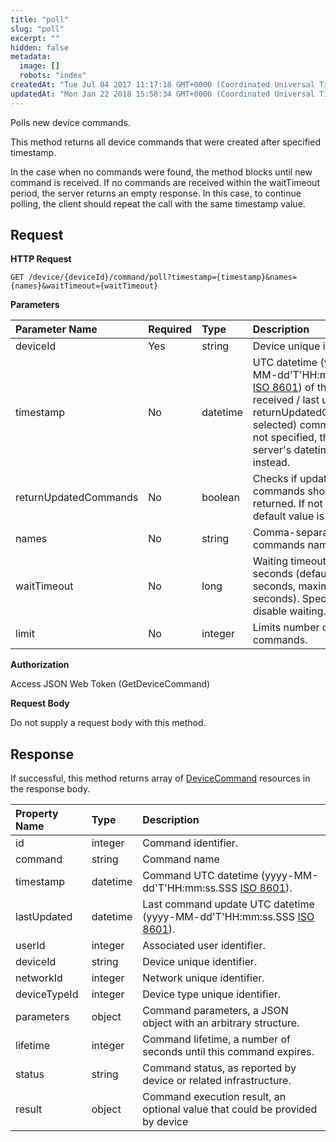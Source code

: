 ```yaml
---
title: "poll"
slug: "poll"
excerpt: ""
hidden: false
metadata: 
  image: []
  robots: "index"
createdAt: "Tue Jul 04 2017 11:17:18 GMT+0000 (Coordinated Universal Time)"
updatedAt: "Mon Jan 22 2018 15:58:34 GMT+0000 (Coordinated Universal Time)"
---
```

Polls new device commands.

This method returns all device commands that were created after specified timestamp.

In the case when no commands were found, the method blocks until new command is received. If no commands are received within the waitTimeout period, the server returns an empty response. In this case, to continue polling, the client should repeat the call with the same timestamp value.

## Request

**HTTP Request**

```text
GET /device/{deviceId}/command/poll?timestamp={timestamp}&names={names}&waitTimeout={waitTimeout}
```

**Parameters**

| Parameter Name        | Required | Type     | Description                                                                                                                                                                                                                             |
| :-------------------- | :------- | :------- | :-------------------------------------------------------------------------------------------------------------------------------------------------------------------------------------------------------------------------------------- |
| deviceId              | Yes      | string   | Device unique identifier.                                                                                                                                                                                                               |
| timestamp             | No       | datetime | UTC datetime (yyyy-MM-dd'T'HH:mm:ss.SSS [ISO 8601](https://en.wikipedia.org/wiki/ISO_8601)) of the last received  / last updated (if returnUpdatedCommands selected) command. If not specified, the server's datetime is taken instead. |
| returnUpdatedCommands | No       | boolean  | Checks if updated commands should be returned. If not specified, default value is false.                                                                                                                                                |
| names                 | No       | string   | Comma-separated list of commands names.                                                                                                                                                                                                 |
| waitTimeout           | No       | long     | Waiting timeout in seconds (default: 30 seconds, maximum: 60 seconds). Specify 0 to disable waiting.                                                                                                                                    |
| limit                 | No       | integer  | Limits number of commands.                                                                                                                                                                                                              |

**Authorization**

Access JSON Web Token (GetDeviceCommand)

**Request Body**

Do not supply a request body with this method.

## Response

If successful, this method returns array of [DeviceCommand](doc:devicecommand) resources in the response body.

| Property Name | Type     | Description                                                                                                      |
| :------------ | :------- | :--------------------------------------------------------------------------------------------------------------- |
| id            | integer  | Command identifier.                                                                                              |
| command       | string   | Command name                                                                                                     |
| timestamp     | datetime | Command UTC datetime (yyyy-MM-dd'T'HH:mm:ss.SSS [ISO 8601](https://en.wikipedia.org/wiki/ISO_8601)).             |
| lastUpdated   | datetime | Last command update UTC datetime (yyyy-MM-dd'T'HH:mm:ss.SSS [ISO 8601](https://en.wikipedia.org/wiki/ISO_8601)). |
| userId        | integer  | Associated user identifier.                                                                                      |
| deviceId      | string   | Device unique identifier.                                                                                        |
| networkId     | integer  | Network unique identifier.                                                                                       |
| deviceTypeId  | integer  | Device type unique identifier.                                                                                   |
| parameters    | object   | Command parameters, a JSON object with an arbitrary structure.                                                   |
| lifetime      | integer  | Command lifetime, a number of seconds until this command expires.                                                |
| status        | string   | Command status, as reported by device or related infrastructure.                                                 |
| result        | object   | Command execution result, an optional value that could be provided by device                                     |
